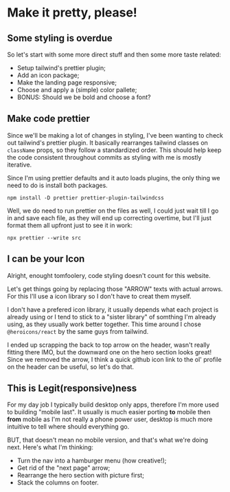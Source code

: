 # Make it pretty, please!

## Some styling is overdue

So let's start with some more direct stuff and then some more taste related:

- Setup tailwind's prettier plugin;
- Add an icon package;
- Make the landing page responsive;
- Choose and apply a (simple) color pallete;
- BONUS: Should we be bold and choose a font?

## Make code prettier

Since we'll be making a lot of changes in styling, I've been wanting to check out tailwind's prettier plugin. It basically rearranges tailwind classes on `className` props, so they follow a standardized order. This should help keep the code consistent throughout commits as styling with me is mostly iterative.

Since I'm using prettier defaults and it auto loads plugins, the only thing we need to do is install both packages.

```
npm install -D prettier prettier-plugin-tailwindcss
```

Well, we do need to run prettier on the files as well, I could just wait till I go in and save each file, as they will end up correcting overtime, but I'll just format them all upfront just to see it in work:

```
npx prettier --write src
```

## I can be your Icon

Alright, enought tomfoolery, code styling doesn't count for this website.

Let's get things going by replacing those "ARROW" texts with actual arrows. For this I'll use a icon library so I don't have to creat them myself.

I don't have a prefered icon library, it usually depends what each project is already using or I tend to stick to a "sister library" of somthing I'm already using, as they usually work better together. This time around I chose `@heroicons/react` by the same guys from tailwind.

I ended up scrapping the back to top arrow on the header, wasn't really fitting there IMO, but the downward one on the hero section looks great! Since we removed the arrow, I think a quick github icon link to the ol' profile on the header can be useful, so let's do that.

## This is Legit(responsive)ness

For my day job I typically build desktop only apps, therefore I'm more used to building "mobile last". It usually is much easier porting **to** mobile then **from** mobile as I'm not really a phone power user, desktop is much more intuitive to tell where should everything go.

BUT, that doesn't mean no mobile version, and that's what we're doing next. Here's what I'm thinking:

- Turn the nav into a hamburger menu (how creative!);
- Get rid of the "next page" arrow;
- Rearrange the hero section with picture first;
- Stack the columns on footer.
